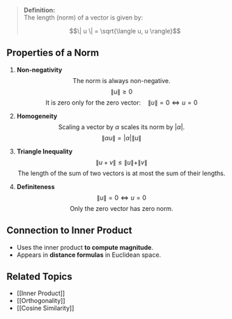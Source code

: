 > **Definition:**  
> The length (norm) of a vector is given by:
> 
> $$\| u \| = \sqrt{\langle u, u \rangle}$$

## **Properties of a Norm**
1. **Non-negativity**
	 $$ \text{The norm is always non-negative.} $$
	 $$\| u \| \geq 0 $$   $$\text{It is zero only for the zero vector:} \quad \| u \| = 0 \iff u = 0$$
	 
2. **Homogeneity**
    $$\text{Scaling a vector by } \alpha \text{ scales its norm by } | \alpha |.$$
    $$\| \alpha u \| = | \alpha | \| u \|$$
3. **Triangle Inequality**
   $$\| u + v \| \leq \| u \| + \| v \|$$ $$ \text{The length of the sum of two vectors is at most the sum of their lengths.} $$
4. **Definiteness**
   $$\| u \| = 0 \iff u = 0$$ $$\text{Only the zero vector has zero norm.}$$
## **Connection to Inner Product**
- Uses the inner product **to compute magnitude**.
- Appears in **distance formulas** in Euclidean space.

## **Related Topics**
- [[Inner Product]]
- [[Orthogonality]]
- [[Cosine Similarity]]
